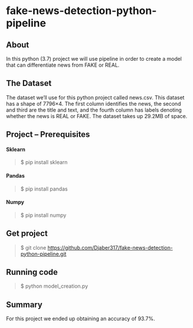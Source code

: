 # fake-news-detection-python-pipeline
## About
In this python (3.7) project we will use pipeline in order to create a model that can differentiate news from FAKE or REAL.

## The Dataset
The dataset we’ll use for this python project called news.csv. This dataset has a shape of 7796×4. The first column identifies the news, the second and third are the title and text, and the fourth column has labels denoting whether the news is REAL or FAKE. The dataset takes up 29.2MB of space.

## Project – Prerequisites

#### Sklearn
> $ pip install sklearn

#### Pandas
> $ pip install pandas

#### Numpy
> $ pip install numpy

## Get project
> $ git clone https://github.com/Djaber317/fake-news-detection-python-pipeline.git

## Running code
> $ python model_creation.py

## Summary
For this project we ended up obtaining an accuracy of 93.7%.
